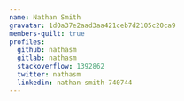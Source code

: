 ```yaml
---
name: Nathan Smith
gravatar: 1d0a37e2aad3aa421ceb7d2105c20ca9
members-quilt: true
profiles:
  github: nathasm
  gitlab: nathasm
  stackoverflow: 1392862
  twitter: nathasm
  linkedin: nathan-smith-740744
---
```

